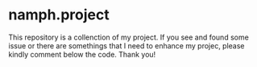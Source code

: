 # namph.project
This repository is a collenction of my project.
If you see and found some issue or there are somethings that I need to enhance my projec, please kindly comment below the code.
Thank you!

